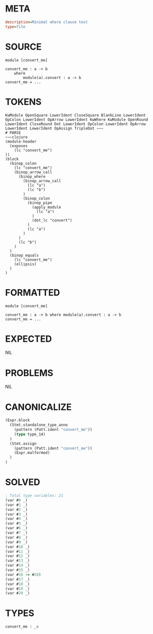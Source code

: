 # META
~~~ini
description=Minimal where clause test
type=file
~~~
# SOURCE
~~~roc
module [convert_me]

convert_me : a -> b
	where
		module(a).convert : a -> b
convert_me = ...
~~~
# TOKENS
~~~text
KwModule OpenSquare LowerIdent CloseSquare BlankLine LowerIdent OpColon LowerIdent OpArrow LowerIdent KwWhere KwModule OpenRound LowerIdent CloseRound Dot LowerIdent OpColon LowerIdent OpArrow LowerIdent LowerIdent OpAssign TripleDot ~~~
# PARSE
~~~clojure
(module-header
  (exposes
    (lc "convert_me")
))
(block
  (binop_colon
    (lc "convert_me")
    (binop_arrow_call
      (binop_where
        (binop_arrow_call
          (lc "a")
          (lc "b")
        )
        (binop_colon
          (binop_pipe
            (apply_module
              (lc "a")
            )
            (dot_lc "convert")
          )
          (lc "a")
        )
      )
      (lc "b")
    )
  )
  (binop_equals
    (lc "convert_me")
    (ellipsis)
  )
)
~~~
# FORMATTED
~~~roc
module [convert_me]

convert_me : a -> b where module(a).convert : a -> b
convert_me = ...
~~~
# EXPECTED
NIL
# PROBLEMS
NIL
# CANONICALIZE
~~~clojure
(Expr.block
  (Stmt.standalone_type_anno
    (pattern (Patt.ident "convert_me"))
    (type type_14)
  )
  (Stmt.assign
    (pattern (Patt.ident "convert_me"))
    (Expr.malformed)
  )
)
~~~
# SOLVED
~~~clojure
; Total type variables: 21
(var #0 _)
(var #1 _)
(var #2 _)
(var #3 _)
(var #4 _)
(var #5 _)
(var #6 _)
(var #7 _)
(var #8 _)
(var #9 _)
(var #10 _)
(var #11 _)
(var #12 _)
(var #13 _)
(var #14 _)
(var #15 _)
(var #16 -> #20)
(var #17 _)
(var #18 _)
(var #19 _)
(var #20 _)
~~~
# TYPES
~~~roc
convert_me : _c
~~~
